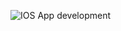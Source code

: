![IOS App development](https://github.com/user-attachments/assets/e259022f-dd62-4e74-ae5b-dff70c822e95)
